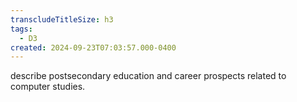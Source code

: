 ```yaml
---
transcludeTitleSize: h3
tags:
  - D3
created: 2024-09-23T07:03:57.000-0400
---
```

describe postsecondary education and career prospects related to computer studies.